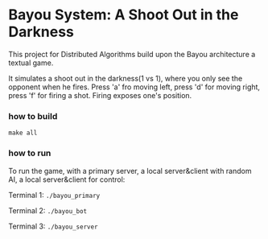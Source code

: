 # Bayou System: A Shoot Out in the Darkness
This project for Distributed Algorithms build upon the Bayou architecture a textual game.

It simulates a shoot out in the darkness(1 vs 1), where you only see the opponent when he fires. Press 'a' fro moving left, press 'd' for moving right, press 'f' for firing a shot. Firing exposes one's position.

### how to build
`make all`

### how to run
To run the game, with a primary server, a local server&client with random AI, a local server&client for control:

Terminal 1:
`./bayou_primary`

Terminal 2:
`./bayou_bot`

Terminal 3:
`./bayou_server`
